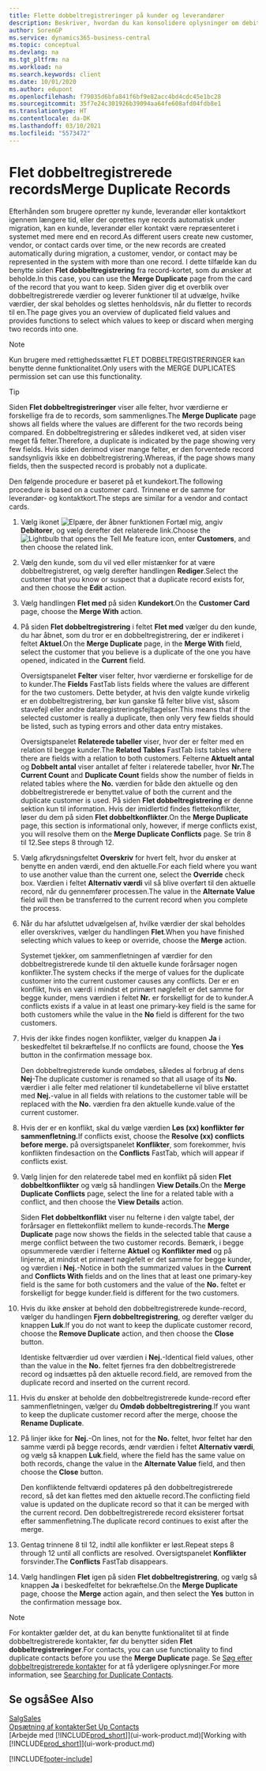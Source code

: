 ```yaml
---
title: Flette dobbeltregistreringer på kunder og leverandører
description: Beskriver, hvordan du kan konsolidere oplysninger om debitorer eller kreditorer, når du har dubletter af poster.
author: SorenGP
ms.service: dynamics365-business-central
ms.topic: conceptual
ms.devlang: na
ms.tgt_pltfrm: na
ms.workload: na
ms.search.keywords: client
ms.date: 10/01/2020
ms.author: edupont
ms.openlocfilehash: f79035d6bfa841f6bf9e82acc4bd4cdc45e1bc28
ms.sourcegitcommit: 35f7e24c301926b39094aa64fe608afd04fdb8e1
ms.translationtype: HT
ms.contentlocale: da-DK
ms.lasthandoff: 03/10/2021
ms.locfileid: "5573472"
---
```

# <a name="merge-duplicate-records"></a><span data-ttu-id="fd9db-103">Flet dobbeltregistrerede records</span><span class="sxs-lookup"><span data-stu-id="fd9db-103">Merge Duplicate Records</span></span>
<span data-ttu-id="fd9db-104">Efterhånden som brugere opretter ny kunde, leverandør eller kontaktkort igennem længere tid, eller der oprettes nye records automatisk under migration, kan en kunde, leverandør eller kontakt være repræsenteret i systemet med mere end en record.</span><span class="sxs-lookup"><span data-stu-id="fd9db-104">As different users create new customer, vendor, or contact cards over time, or the new records are created automatically during migration, a customer, vendor, or contact may be represented in the system with more than one record.</span></span> <span data-ttu-id="fd9db-105">I dette tilfælde kan du benytte siden **Flet dobbeltregistrering** fra record-kortet, som du ønsker at beholde.</span><span class="sxs-lookup"><span data-stu-id="fd9db-105">In this case, you can use the **Merge Duplicate** page from the card of the record that you want to keep.</span></span> <span data-ttu-id="fd9db-106">Siden giver dig et overblik over dobbeltregistrerede værdier og leverer funktioner til at udvælge, hvilke værdier, der skal beholdes og slettes henholdsvis, når du fletter to records til en.</span><span class="sxs-lookup"><span data-stu-id="fd9db-106">The page gives you an overview of duplicated field values and provides functions to select which values to keep or discard when merging two records into one.</span></span>

> [!NOTE]
> <span data-ttu-id="fd9db-107">Kun brugere med rettighedssættet FLET DOBBELTREGISTRERINGER kan benytte denne funktionalitet.</span><span class="sxs-lookup"><span data-stu-id="fd9db-107">Only users with the MERGE DUPLICATES permission set can use this functionality.</span></span>

> [!TIP]
> <span data-ttu-id="fd9db-108">Siden **Flet dobbeltregistreringer** viser alle felter, hvor værdierne er forskellige fra de to records, som sammenlignes.</span><span class="sxs-lookup"><span data-stu-id="fd9db-108">The **Merge Duplicate** page shows all fields where the values are different for the two records being compared.</span></span> <span data-ttu-id="fd9db-109">En dobbeltregistrering er således indikeret ved, at siden viser meget få felter.</span><span class="sxs-lookup"><span data-stu-id="fd9db-109">Therefore, a duplicate is indicated by the page showing very few fields.</span></span> <span data-ttu-id="fd9db-110">Hvis siden derimod viser mange felter, er den forventede record sandsynligvis ikke en dobbeltregistrering.</span><span class="sxs-lookup"><span data-stu-id="fd9db-110">Whereas, if the page shows many fields, then the suspected record is probably not a duplicate.</span></span>

<span data-ttu-id="fd9db-111">Den følgende procedure er baseret på et kundekort.</span><span class="sxs-lookup"><span data-stu-id="fd9db-111">The following procedure is based on a customer card.</span></span> <span data-ttu-id="fd9db-112">Trinnene er de samme for leverandør- og kontaktkort.</span><span class="sxs-lookup"><span data-stu-id="fd9db-112">The steps are similar for a vendor  and contact cards.</span></span>

1. <span data-ttu-id="fd9db-113">Vælg ikonet ![Elpære, der åbner funktionen Fortæl mig](media/ui-search/search_small.png "Fortæl mig, hvad du vil foretage dig"), angiv **Debitorer**, og vælg derefter det relaterede link.</span><span class="sxs-lookup"><span data-stu-id="fd9db-113">Choose the ![Lightbulb that opens the Tell Me feature](media/ui-search/search_small.png "Tell me what you want to do") icon, enter **Customers**, and then choose the related link.</span></span>
2. <span data-ttu-id="fd9db-114">Vælg den kunde, som du vil ved eller mistænker for at være dobbeltregistreret, og vælg derefter handlingen **Rediger**.</span><span class="sxs-lookup"><span data-stu-id="fd9db-114">Select the customer that you know or suspect that a duplicate record exists for, and then choose the **Edit** action.</span></span>
3. <span data-ttu-id="fd9db-115">Vælg handlingen **Flet med** på siden **Kundekort**.</span><span class="sxs-lookup"><span data-stu-id="fd9db-115">On the **Customer Card** page, choose the **Merge With** action.</span></span>
4. <span data-ttu-id="fd9db-116">På siden **Flet dobbeltregistrering** i feltet **Flet med** vælger du den kunde, du har åbnet, som du tror er en dobbeltregistrering, der er indikeret i feltet **Aktuel**.</span><span class="sxs-lookup"><span data-stu-id="fd9db-116">On the **Merge Duplicate** page, in the **Merge With** field, select the customer that you believe is a duplicate of the one you have opened, indicated in the **Current** field.</span></span>

    <span data-ttu-id="fd9db-117">Oversigtspanelet **Felter** viser felter, hvor værdierne er forskellige for de to kunder.</span><span class="sxs-lookup"><span data-stu-id="fd9db-117">The **Fields** FastTab lists fields where the values are different for the two customers.</span></span> <span data-ttu-id="fd9db-118">Dette betyder, at hvis den valgte kunde virkelig er en dobbeltregistrering, bør kun ganske få felter blive vist, såsom stavefejl eller andre dataregistreringsfejltagelser.</span><span class="sxs-lookup"><span data-stu-id="fd9db-118">This means that if the selected customer is really a duplicate, then only very few fields should be listed, such as typing errors and other data entry mistakes.</span></span>

    <span data-ttu-id="fd9db-119">Oversigtspanelet **Relaterede tabeller** viser, hvor der er felter med en relation til begge kunder.</span><span class="sxs-lookup"><span data-stu-id="fd9db-119">The **Related Tables** FastTab lists tables where there are fields with a relation to both customers.</span></span> <span data-ttu-id="fd9db-120">Felterne **Aktuelt antal** og **Dobbelt antal** viser antallet af felter i relaterede tabeller, hvor **Nr.**</span><span class="sxs-lookup"><span data-stu-id="fd9db-120">The **Current Count** and **Duplicate Count** fields show the number of fields in related tables where the **No.**</span></span> <span data-ttu-id="fd9db-121">værdien for både den aktuelle og den dobbeltregistrerede er benyttet.</span><span class="sxs-lookup"><span data-stu-id="fd9db-121">value of both the current and the duplicate customer is used.</span></span> <span data-ttu-id="fd9db-122">På siden **Flet dobbeltregistrering** er denne sektion kun til information. Hvis der imidlertid findes flettekonflikter, løser du dem på siden **Flet dobbeltkonflikter**.</span><span class="sxs-lookup"><span data-stu-id="fd9db-122">On the **Merge Duplicate** page, this section is informational only, however, if merge conflicts exist, you will resolve them on the **Merge Duplicate Conflicts** page.</span></span> <span data-ttu-id="fd9db-123">Se trin 8 til 12.</span><span class="sxs-lookup"><span data-stu-id="fd9db-123">See steps 8 through 12.</span></span>   

5. <span data-ttu-id="fd9db-124">Vælg afkrydsningsfeltet **Overskriv** for hvert felt, hvor du ønsker at benytte en anden værdi, end den aktuelle.</span><span class="sxs-lookup"><span data-stu-id="fd9db-124">For each field where you want to use another value than the current one, select the **Override** check box.</span></span> <span data-ttu-id="fd9db-125">Værdien i feltet **Alternativ værdi** vil så blive overført til den aktuelle record, når du gennemfører processen.</span><span class="sxs-lookup"><span data-stu-id="fd9db-125">The value in the **Alternate Value** field will then be transferred to the current record when you complete the process.</span></span>
6. <span data-ttu-id="fd9db-126">Når du har afsluttet udvælgelsen af, hvilke værdier der skal beholdes eller overskrives, vælger du handlingen **Flet**.</span><span class="sxs-lookup"><span data-stu-id="fd9db-126">When you have finished selecting which values to keep or override, choose the **Merge** action.</span></span>

    <span data-ttu-id="fd9db-127">Systemet tjekker, om sammenfletningen af værdier for den dobbeltregistrerede kunde til den aktuelle kunde forårsager nogen konflikter.</span><span class="sxs-lookup"><span data-stu-id="fd9db-127">The system checks if the merge of values for the duplicate customer into the current customer causes any conflicts.</span></span> <span data-ttu-id="fd9db-128">Der er en konflikt, hvis en værdi i mindst et primært nøglefelt er det samme for begge kunder, mens værdien i feltet **Nr.** er forskelligt for de to kunder.</span><span class="sxs-lookup"><span data-stu-id="fd9db-128">A conflicts exists if a value in at least one primary-key field is the same for both customers while the value in the **No** field is different for the two customers.</span></span>

7. <span data-ttu-id="fd9db-129">Hvis der ikke findes nogen konflikter, vælger du knappen **Ja** i beskedfeltet til bekræftelse.</span><span class="sxs-lookup"><span data-stu-id="fd9db-129">If no conflicts are found, choose the **Yes** button in the confirmation message box.</span></span>

    <span data-ttu-id="fd9db-130">Den dobbeltregistrerede kunde omdøbes, således al forbrug af dens **Nej**-</span><span class="sxs-lookup"><span data-stu-id="fd9db-130">The duplicate customer is renamed so that all usage of its **No.**</span></span> <span data-ttu-id="fd9db-131">værdier i alle felter med relationer til kundetabellerne vil blive erstattet med **Nej.**-</span><span class="sxs-lookup"><span data-stu-id="fd9db-131">value in all fields with relations to the customer table will be replaced with the **No.**</span></span> <span data-ttu-id="fd9db-132">værdien fra den aktuelle kunde.</span><span class="sxs-lookup"><span data-stu-id="fd9db-132">value of the current customer.</span></span>
8. <span data-ttu-id="fd9db-133">Hvis der er en konflikt, skal du vælge værdien **Løs (xx) konflikter før sammenfletning.**</span><span class="sxs-lookup"><span data-stu-id="fd9db-133">If conflicts exist, choose the **Resolve (xx) conflicts before merge.**</span></span> <span data-ttu-id="fd9db-134">på oversigtspanelet **Konflikter**, som forekommer, hvis konflikten findes</span><span class="sxs-lookup"><span data-stu-id="fd9db-134">action on the **Conflicts** FastTab, which will appear if conflicts exist.</span></span>
9. <span data-ttu-id="fd9db-135">Vælg linjen for den relaterede tabel med en konflikt på siden **Flet dobbeltkonflikter** og vælg så handlingen **View Details**.</span><span class="sxs-lookup"><span data-stu-id="fd9db-135">On the **Merge Duplicate Conflicts** page, select the line for a related table with a conflict, and then choose the **View Details** action.</span></span>

    <span data-ttu-id="fd9db-136">Siden **Flet dobbeltkonflikt** viser nu felterne i den valgte tabel, der forårsager en flettekonflikt mellem to kunde-records.</span><span class="sxs-lookup"><span data-stu-id="fd9db-136">The **Merge Duplicate** page now shows the fields in the selected table that cause a merge conflict between the two customer records.</span></span> <span data-ttu-id="fd9db-137">Bemærk, i begge opsummerede værdier i felterne **Aktuel** og **Konflikter med** og på linjerne, at mindst et primært nøglefelt er det samme for begge kunder, og værdien i **Nej.**-</span><span class="sxs-lookup"><span data-stu-id="fd9db-137">Notice in both the summarized values in the **Current** and **Conflicts With** fields and on the lines that at least one primary-key field is the same for both customers and the value of the **No.**</span></span> <span data-ttu-id="fd9db-138">feltet er forskelligt for begge kunder.</span><span class="sxs-lookup"><span data-stu-id="fd9db-138">field is different for the two customers.</span></span>   
10. <span data-ttu-id="fd9db-139">Hvis du ikke ønsker at behold den dobbeltregistrerede kunde-record, vælger du handlingen **Fjern dobbeltregistrering**, og derefter vælger du knappen **Luk**.</span><span class="sxs-lookup"><span data-stu-id="fd9db-139">If you do not want to keep the duplicate customer record, choose the **Remove Duplicate** action, and then choose the **Close** button.</span></span>

    <span data-ttu-id="fd9db-140">Identiske feltværdier ud over værdien i **Nej.**-</span><span class="sxs-lookup"><span data-stu-id="fd9db-140">Identical field values, other than the value in the **No.**</span></span> <span data-ttu-id="fd9db-141">feltet fjernes fra den dobbeltregistrerede record og indsættes på den aktuelle record.</span><span class="sxs-lookup"><span data-stu-id="fd9db-141">field, are removed from the duplicate record and inserted on the current record.</span></span>
11. <span data-ttu-id="fd9db-142">Hvis du ønsker at beholde den dobbeltregistrerede kunde-record efter sammenfletningen, vælger du **Omdøb dobbeltregistrering**.</span><span class="sxs-lookup"><span data-stu-id="fd9db-142">If you want to keep the duplicate customer record after the merge,  choose the **Rename Duplicate**.</span></span>
12. <span data-ttu-id="fd9db-143">På linjer ikke for **Nej.**-</span><span class="sxs-lookup"><span data-stu-id="fd9db-143">On lines, not for the **No.**</span></span> <span data-ttu-id="fd9db-144">feltet, hvor feltet har den samme værdi på begge records, ændr værdien i feltet **Alternativ værdi**, og vælg så knappen **Luk**.</span><span class="sxs-lookup"><span data-stu-id="fd9db-144">field, where the field has the same value on both records, change the value in the **Alternate Value** field, and then choose the **Close** button.</span></span>

    <span data-ttu-id="fd9db-145">Den konfliktende feltværdi opdateres på den dobbeltregistrerede record, så det kan flettes med den aktuelle record.</span><span class="sxs-lookup"><span data-stu-id="fd9db-145">The conflicting field value is updated on the duplicate record so that it can be merged with the current record.</span></span> <span data-ttu-id="fd9db-146">Den dobbeltregistrerede record eksisterer fortsat efter sammenfletning.</span><span class="sxs-lookup"><span data-stu-id="fd9db-146">The duplicate record continues to exist after the merge.</span></span>
13. <span data-ttu-id="fd9db-147">Gentag trinnene 8 til 12, indtil alle konflikter er løst.</span><span class="sxs-lookup"><span data-stu-id="fd9db-147">Repeat steps 8 through 12 until all conflicts are resolved.</span></span> <span data-ttu-id="fd9db-148">Oversigtspanelet **Konflikter** forsvinder.</span><span class="sxs-lookup"><span data-stu-id="fd9db-148">The **Conflicts** FastTab disappears.</span></span>
14. <span data-ttu-id="fd9db-149">Vælg handlingen **Flet** igen på siden **Flet dobbeltregistrering**, og vælg så knappen **Ja** i beskedfeltet for bekræftelse.</span><span class="sxs-lookup"><span data-stu-id="fd9db-149">On the **Merge Duplicate** page, choose the **Merge** action again, and then select the **Yes** button in the confirmation message box.</span></span>

> [!NOTE]
> <span data-ttu-id="fd9db-150">For kontakter gælder det, at du kan benytte funktionalitet til at finde dobbeltregistrerede kontakter, før du benytter siden **Flet dobbeltregistreringer**.</span><span class="sxs-lookup"><span data-stu-id="fd9db-150">For contacts, you can use functionality to find duplicate contacts before you use the **Merge Duplicate** page.</span></span> <span data-ttu-id="fd9db-151">Se [Søg efter dobbeltregistrerede kontakter](marketing-setup-contacts.md#searching-for-duplicate-contacts) for at få yderligere oplysninger.</span><span class="sxs-lookup"><span data-stu-id="fd9db-151">For more information, see [Searching for Duplicate Contacts](marketing-setup-contacts.md#searching-for-duplicate-contacts).</span></span>

## <a name="see-also"></a><span data-ttu-id="fd9db-152">Se også</span><span class="sxs-lookup"><span data-stu-id="fd9db-152">See Also</span></span>
[<span data-ttu-id="fd9db-153">Salg</span><span class="sxs-lookup"><span data-stu-id="fd9db-153">Sales</span></span>](sales-manage-sales.md)  
[<span data-ttu-id="fd9db-154">Opsætning af kontakter</span><span class="sxs-lookup"><span data-stu-id="fd9db-154">Set Up Contacts</span></span>](marketing-setup-contacts.md)  
<span data-ttu-id="fd9db-155">[Arbejde med [!INCLUDE[prod_short](includes/prod_short.md)]](ui-work-product.md)</span><span class="sxs-lookup"><span data-stu-id="fd9db-155">[Working with [!INCLUDE[prod_short](includes/prod_short.md)]](ui-work-product.md)</span></span>


[!INCLUDE[footer-include](includes/footer-banner.md)]